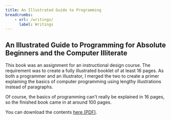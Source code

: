 ```yaml
---
title: An Illustrated Guide to Programming
breadcrumbs:
    - url: /writings/
      label: Writings
---
```


## An Illustrated Guide to Programming for Absolute Beginners and the Computer Illiterate

This book was an assignment for an instructional design course. The requirement was to create a fully illustrated booklet of at least 16 pages. As both a programmer and an illustrator, I merged the two to create a primer explaining the basics of computer programming using lengthy illustrations instead of paragraphs.

Of course, the basics of programming can't really be explained in 16 pages, so the finished book came in at around 100 pages.

You can download the contents [here (PDF)](/assets/files/Illustrated_Guide_To_Programming.pdf).
